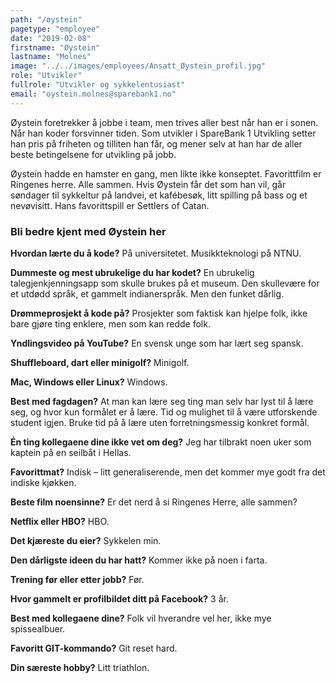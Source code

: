 ```yaml
---
path: "/øystein"
pagetype: "employee"
date: "2019-02-08"
firstname: "Øystein"
lastname: "Molnes"
image: "../../images/employees/Ansatt_Øystein_profil.jpg"
role: "Utvikler"
fullrole: "Utvikler og sykkelentusiast"
email: "oystein.molnes@sparebank1.no"
---
```


Øystein foretrekker å jobbe i team, men trives aller best når han er i sonen. Når han koder forsvinner tiden. Som utvikler i SpareBank 1 Utvikling setter han pris på friheten og tilliten han får, og mener selv at han har de aller beste betingelsene for utvikling på jobb.

Øystein hadde en hamster en gang, men likte ikke konseptet. Favorittfilm er Ringenes herre. Alle sammen. Hvis Øystein får det som han vil, går søndager til sykkeltur på landvei, et kafébesøk, litt spilling på bass og et nevøvisitt. Hans favorittspill er Settlers of Catan.

### Bli bedre kjent med Øystein her

<div class="info-content__questions">

**Hvordan lærte du å kode?**
På universitetet. Musikkteknologi på NTNU.

**Dummeste og mest ubrukelige du har kodet?**
En ubrukelig talegjenkjenningsapp som skulle brukes på et museum. Den skullevære for et utdødd språk, et gammelt indianerspråk. Men den funket dårlig.

**Drømmeprosjekt å kode på?**
Prosjekter som faktisk kan hjelpe folk, ikke bare gjøre ting enklere, men som kan redde folk.

**Yndlingsvideo på YouTube?**
En svensk unge som har lært seg spansk.

**Shuffleboard, dart eller minigolf?**
Minigolf.

**Mac, Windows eller Linux?**
Windows.

**Best med fagdagen?**
At man kan lære seg ting man selv har lyst til å lære seg, og hvor kun formålet er å lære. Tid og mulighet til å være utforskende student igjen. Bruke tid på å lære uten forretningsmessig konkret formål.

**Én ting kollegaene dine ikke vet om deg?**
Jeg har tilbrakt noen uker som kaptein på en seilbåt i Hellas.

**Favorittmat?**
Indisk – litt generaliserende, men det kommer mye godt fra det indiske kjøkken.

**Beste film noensinne?**
Er det nerd å si Ringenes Herre, alle sammen?

**Netflix eller HBO?**
HBO.

**Det kjæreste du eier?**
Sykkelen min.

**Den dårligste ideen du har hatt?**
Kommer ikke på noen i farta.

**Trening før eller etter jobb?**
Før.

**Hvor gammelt er profilbildet ditt på Facebook?**
3 år.

**Best med kollegaene dine?**
Folk vil hverandre vel her, ikke mye spissealbuer.

**Favoritt GIT-kommando?**
Git reset hard.

**Din særeste hobby?** 
Litt triathlon.

</div>